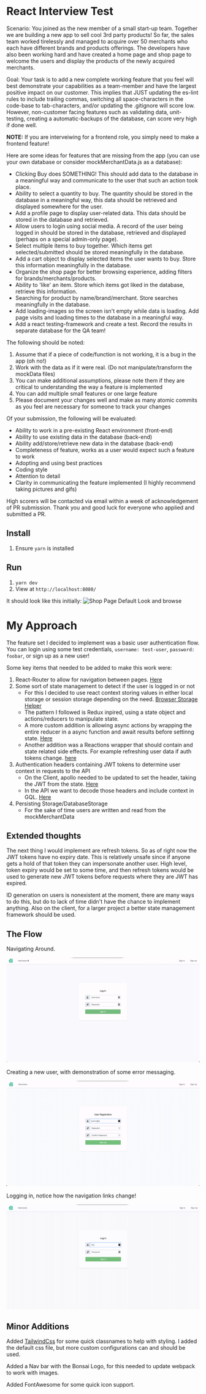 # React Interview Test

Scenario:
You joined as the new member of a small start-up team. Together we are building a new app to sell cool 3rd party products! So far, the sales team worked tirelessly and managed to acquire over 50 merchants who each have different brands and products offerings. The developers have also been working hard and have created a home page and shop page to welcome the users and display the products of the newly acquired merchants.

Goal:
Your task is to add a new complete working feature that you feel will best demonstrate your capabilities as a team-member and have the largest positive impact on our customer. This implies that JUST updating the es-lint rules to include trailing commas, switching all space-characters in the code-base to tab-characters, and/or updating the .gitignore will score low. However, non-customer facing features such as validating data, unit-testing, creating a automatic-backups of the database, can score very high if done well.

**NOTE:** If you are interveiwing for a frontend role, you simply need to make a frontend feature!

Here are some ideas for features that are missing from the app (you can use your own database or consider mockMerchantData.js as a database):

- Clicking Buy does SOMETHING! This should add data to the database in a meaningful way and communicate to the user that such an action took place.
- Ability to select a quantity to buy. The quantity should be stored in the database in a meaningful way, this data should be retrieved and displayed somewhere for the user.
- Add a profile page to display user-related data. This data should be stored in the database and retrieved.
- Allow users to login using social media. A record of the user being logged in should be stored in the database, retrieved and displayed (perhaps on a special admin-only page).
- Select multiple items to buy together. Which items get selected/submitted should be stored meaningfully in the database.
- Add a cart object to display selected items the user wants to buy. Store this information meaningfully in the database.
- Organize the shop page for better browsing experience, adding filters for brands/merchants/products.
- Ability to 'like' an item. Store which items got liked in the database, retrieve this information.
- Searching for product by name/brand/merchant. Store searches meaningfully in the database.
- Add loading-images so the screen isn't empty while data is loading. Add page visits and loading times to the database in a meaningful way.
- Add a react testing-framework and create a test. Record the results in separate database for the QA team!

The following should be noted:

1. Assume that if a piece of code/function is not working, it is a bug in the app (oh no!)
2. Work with the data as if it were real. (Do not manipulate/transform the mockData files)
3. You can make additional assumptions, please note them if they are critical to understanding the way a feature is implemented
4. You can add multiple small features or one large feature
5. Please document your changes well and make as many atomic commits as you feel are necessary for someone to track your changes

Of your submission, the following will be evaluated:

- Ability to work in a pre-existing React environment (front-end)
- Ability to use existing data in the database (back-end)
- Ability add/store/retrieve new data in the database (back-end)
- Completeness of feature, works as a user would expect such a feature to work
- Adopting and using best practices
- Coding style
- Attention to detail
- Clarity in communicating the feature implemented (I highly recommend taking pictures and gifs)

High scorers will be contacted via email within a week of acknowledgement of PR submission.
Thank you and good luck for everyone who applied and submitted a PR.

## Install

1. Ensure `yarn` is installed

## Run

1. `yarn dev`
2. View at `http://localhost:8080/`

It should look like this initially:
![Shop Page Default Look and browse](https://raw.githubusercontent.com/ShopBonsai/react-interview-test/master/docs/shopPage.gif)

# My Approach

The feature set I decided to implement was a basic user authentication flow. You can login using some test credentials, `username: test-user`, `password: foobar`, or sign up as a new user!

Some key items that needed to be added to make this work were:

1. React-Router to allow for navigation between pages. [Here](./client/src/App.js)
2. Some sort of state management to detect if the user is logged in or not
   - For this I decided to use react context storing values in either local storage or session storage depending on the need. [Browser Storage Helper](./client/src/helpers/BrowserStorage.js)
   - The pattern I followed is Redux inpired, using a state object and actions/reducers to manipulate state.
   - A more custom addition is allowing async actions by wrapping the entire reducer in a async function and await results before settinng state. [Here](./client/src/state/index.js)
   - Another addition was a Reactions wrapper that should contain and state related side effects. For example refreshing user data if auth tokens change. [here](./client/src/state/reactions.js)
3. Authentication headers containing JWT tokens to determine user context in requests to the API
   - On the Client, apollo needed to be updated to set the header, taking the JWT from the state. [Here](./client/src/helpers/createApolloClient.js)
   - In the API we want to decode those headers and include context in GQL. [Here](./server/server.js)
4. Persisting Storage/DatabaseStorage
   - For the sake of time users are written and read from the mockMerchantData

## Extended thoughts

The next thing I would implement are refresh tokens. So as of right now the JWT tokens have no expiry date. This is relatively unsafe since if anyone gets a hold of that token they can impersonate another user. High level, token expiry would be set to some time, and then refresh tokens would be used to generate new JWT tokens before requests where they are JWT has expired.

ID generation on users is nonexistent at the moment, there are many ways to do this, but do to lack of time didn't have the chance to implement anything. Also on the client, for a larger project a better state management framework should be used.

## The Flow

Navigating Around.

![Navigation](./docs/navigation.gif)

Creating a new user, with demonstration of some error messaging.

![Signup](./docs/registration.gif)

Logging in, notice how the navigation links change!

![Signup](./docs/login.gif)

## Minor Additions

Added [TailwindCss](https://tailwindcss.com/) for some quick classnames to help with styling. I added the default css file, but more custom configurations can and should be used.

Added a Nav bar with the Bonsai Logo, for this needed to update webpack to work with images.

Added FontAwesome for some quick icon support.

